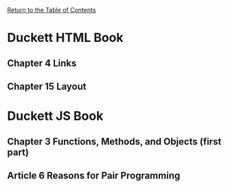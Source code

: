 [Return to the Table of Contents](README.md)

# Duckett HTML Book
   ## Chapter 4 Links
   ## Chapter 15 Layout

# Duckett JS Book
   ## Chapter 3 Functions, Methods, and Objects (first part)
   ## Article 6 Reasons for Pair Programming
